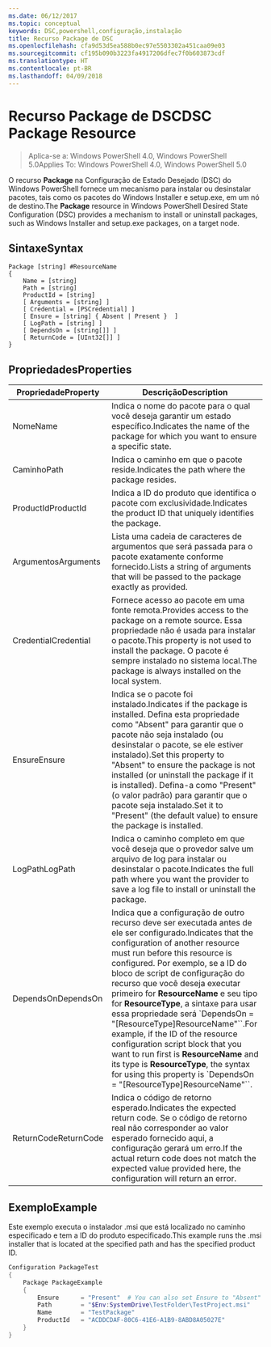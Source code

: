 ```yaml
---
ms.date: 06/12/2017
ms.topic: conceptual
keywords: DSC,powershell,configuração,instalação
title: Recurso Package de DSC
ms.openlocfilehash: cfa9d53d5ea588b0ec97e5503302a451caa09e03
ms.sourcegitcommit: cf195b090b3223fa4917206dfec7f0b603873cdf
ms.translationtype: HT
ms.contentlocale: pt-BR
ms.lasthandoff: 04/09/2018
---
```

# <a name="dsc-package-resource"></a><span data-ttu-id="b2bd5-103">Recurso Package de DSC</span><span class="sxs-lookup"><span data-stu-id="b2bd5-103">DSC Package Resource</span></span>

> <span data-ttu-id="b2bd5-104">Aplica-se a: Windows PowerShell 4.0, Windows PowerShell 5.0</span><span class="sxs-lookup"><span data-stu-id="b2bd5-104">Applies To: Windows PowerShell 4.0, Windows PowerShell 5.0</span></span>

<span data-ttu-id="b2bd5-105">O recurso **Package** na Configuração de Estado Desejado (DSC) do Windows PowerShell fornece um mecanismo para instalar ou desinstalar pacotes, tais como os pacotes do Windows Installer e setup.exe, em um nó de destino.</span><span class="sxs-lookup"><span data-stu-id="b2bd5-105">The **Package** resource in Windows PowerShell Desired State Configuration (DSC) provides a mechanism to install or uninstall packages, such as Windows Installer and setup.exe packages, on a target node.</span></span>

## <a name="syntax"></a><span data-ttu-id="b2bd5-106">Sintaxe</span><span class="sxs-lookup"><span data-stu-id="b2bd5-106">Syntax</span></span>

```
Package [string] #ResourceName
{
    Name = [string]
    Path = [string]
    ProductId = [string]
    [ Arguments = [string] ]
    [ Credential = [PSCredential] ]
    [ Ensure = [string] { Absent | Present }  ]
    [ LogPath = [string] ]
    [ DependsOn = [string[]] ]
    [ ReturnCode = [UInt32[]] ]
}
```

## <a name="properties"></a><span data-ttu-id="b2bd5-107">Propriedades</span><span class="sxs-lookup"><span data-stu-id="b2bd5-107">Properties</span></span>
|  <span data-ttu-id="b2bd5-108">Propriedade</span><span class="sxs-lookup"><span data-stu-id="b2bd5-108">Property</span></span>  |  <span data-ttu-id="b2bd5-109">Descrição</span><span class="sxs-lookup"><span data-stu-id="b2bd5-109">Description</span></span>   |
|---|---|
| <span data-ttu-id="b2bd5-110">Nome</span><span class="sxs-lookup"><span data-stu-id="b2bd5-110">Name</span></span>| <span data-ttu-id="b2bd5-111">Indica o nome do pacote para o qual você deseja garantir um estado específico.</span><span class="sxs-lookup"><span data-stu-id="b2bd5-111">Indicates the name of the package for which you want to ensure a specific state.</span></span>|
| <span data-ttu-id="b2bd5-112">Caminho</span><span class="sxs-lookup"><span data-stu-id="b2bd5-112">Path</span></span>| <span data-ttu-id="b2bd5-113">Indica o caminho em que o pacote reside.</span><span class="sxs-lookup"><span data-stu-id="b2bd5-113">Indicates the path where the package resides.</span></span>|
| <span data-ttu-id="b2bd5-114">ProductId</span><span class="sxs-lookup"><span data-stu-id="b2bd5-114">ProductId</span></span>| <span data-ttu-id="b2bd5-115">Indica a ID do produto que identifica o pacote com exclusividade.</span><span class="sxs-lookup"><span data-stu-id="b2bd5-115">Indicates the product ID that uniquely identifies the package.</span></span>|
| <span data-ttu-id="b2bd5-116">Argumentos</span><span class="sxs-lookup"><span data-stu-id="b2bd5-116">Arguments</span></span>| <span data-ttu-id="b2bd5-117">Lista uma cadeia de caracteres de argumentos que será passada para o pacote exatamente conforme fornecido.</span><span class="sxs-lookup"><span data-stu-id="b2bd5-117">Lists a string of arguments that will be passed to the package exactly as provided.</span></span>|
| <span data-ttu-id="b2bd5-118">Credential</span><span class="sxs-lookup"><span data-stu-id="b2bd5-118">Credential</span></span>| <span data-ttu-id="b2bd5-119">Fornece acesso ao pacote em uma fonte remota.</span><span class="sxs-lookup"><span data-stu-id="b2bd5-119">Provides access to the package on a remote source.</span></span> <span data-ttu-id="b2bd5-120">Essa propriedade não é usada para instalar o pacote.</span><span class="sxs-lookup"><span data-stu-id="b2bd5-120">This property is not used to install the package.</span></span> <span data-ttu-id="b2bd5-121">O pacote é sempre instalado no sistema local.</span><span class="sxs-lookup"><span data-stu-id="b2bd5-121">The package is always installed on the local system.</span></span>|
| <span data-ttu-id="b2bd5-122">Ensure</span><span class="sxs-lookup"><span data-stu-id="b2bd5-122">Ensure</span></span>| <span data-ttu-id="b2bd5-123">Indica se o pacote foi instalado.</span><span class="sxs-lookup"><span data-stu-id="b2bd5-123">Indicates if the package is installed.</span></span> <span data-ttu-id="b2bd5-124">Defina esta propriedade como "Absent" para garantir que o pacote não seja instalado (ou desinstalar o pacote, se ele estiver instalado).</span><span class="sxs-lookup"><span data-stu-id="b2bd5-124">Set this property to "Absent" to ensure the package is not installed (or uninstall the package if it is installed).</span></span> <span data-ttu-id="b2bd5-125">Defina-a como "Present" (o valor padrão) para garantir que o pacote seja instalado.</span><span class="sxs-lookup"><span data-stu-id="b2bd5-125">Set it to "Present" (the default value) to ensure the package is installed.</span></span>|
| <span data-ttu-id="b2bd5-126">LogPath</span><span class="sxs-lookup"><span data-stu-id="b2bd5-126">LogPath</span></span>| <span data-ttu-id="b2bd5-127">Indica o caminho completo em que você deseja que o provedor salve um arquivo de log para instalar ou desinstalar o pacote.</span><span class="sxs-lookup"><span data-stu-id="b2bd5-127">Indicates the full path where you want the provider to save a log file to install or uninstall the package.</span></span>|
| <span data-ttu-id="b2bd5-128">DependsOn</span><span class="sxs-lookup"><span data-stu-id="b2bd5-128">DependsOn</span></span> | <span data-ttu-id="b2bd5-129">Indica que a configuração de outro recurso deve ser executada antes de ele ser configurado.</span><span class="sxs-lookup"><span data-stu-id="b2bd5-129">Indicates that the configuration of another resource must run before this resource is configured.</span></span> <span data-ttu-id="b2bd5-130">Por exemplo, se a ID do bloco de script de configuração do recurso que você deseja executar primeiro for **ResourceName** e seu tipo for **ResourceType**, a sintaxe para usar essa propriedade será \`DependsOn = "[ResourceType]ResourceName"\`\`.</span><span class="sxs-lookup"><span data-stu-id="b2bd5-130">For example, if the ID of the resource configuration script block that you want to run first is **ResourceName** and its type is **ResourceType**, the syntax for using this property is \`DependsOn = "[ResourceType]ResourceName"\`\`.</span></span>|
| <span data-ttu-id="b2bd5-131">ReturnCode</span><span class="sxs-lookup"><span data-stu-id="b2bd5-131">ReturnCode</span></span>| <span data-ttu-id="b2bd5-132">Indica o código de retorno esperado.</span><span class="sxs-lookup"><span data-stu-id="b2bd5-132">Indicates the expected return code.</span></span> <span data-ttu-id="b2bd5-133">Se o código de retorno real não corresponder ao valor esperado fornecido aqui, a configuração gerará um erro.</span><span class="sxs-lookup"><span data-stu-id="b2bd5-133">If the actual return code does not match the expected value provided here, the configuration will return an error.</span></span>|

## <a name="example"></a><span data-ttu-id="b2bd5-134">Exemplo</span><span class="sxs-lookup"><span data-stu-id="b2bd5-134">Example</span></span>

<span data-ttu-id="b2bd5-135">Este exemplo executa o instalador .msi que está localizado no caminho especificado e tem a ID do produto especificado.</span><span class="sxs-lookup"><span data-stu-id="b2bd5-135">This example runs the .msi installer that is located at the specified path and has the specified product ID.</span></span>

```powershell
Configuration PackageTest
{
    Package PackageExample
    {
        Ensure      = "Present"  # You can also set Ensure to "Absent"
        Path        = "$Env:SystemDrive\TestFolder\TestProject.msi"
        Name        = "TestPackage"
        ProductId   = "ACDDCDAF-80C6-41E6-A1B9-8ABD8A05027E"
    }
}
```